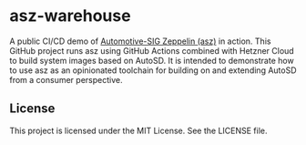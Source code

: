 # asz-warehouse

A public CI/CD demo of [Automotive-SIG Zeppelin (asz)][asz] in action. This
GitHub project runs asz using GitHub Actions combined with Hetzner Cloud to
build system images based on AutoSD. It is intended to demonstrate how to use
asz as an opinionated toolchain for building on and extending AutoSD from a
consumer perspective.

## License

This project is licensed under the MIT License. See the LICENSE file.

[asz]: https://github.com/michael131468/asz
